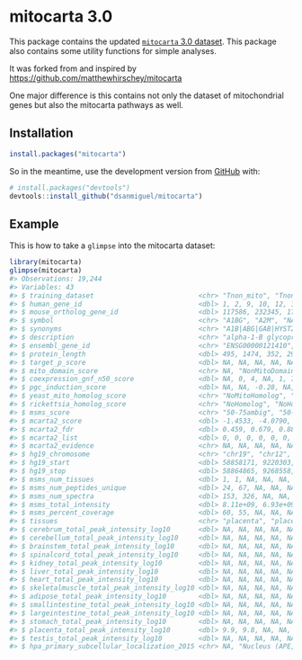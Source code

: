 
<!-- README.md is generated from README.Rmd. Please edit that file -->

# mitocarta 3.0

<!-- badges: start -->

<!-- badges: end -->

This package contains the updated [`mitocarta` 3.0 dataset](https://www.broadinstitute.org/mitocarta/mitocarta30-inventory-mammalian-mitochondrial-proteins-and-pathways). This package
also contains some utility functions for simple analyses.

It was forked from and inspired by https://github.com/matthewhirschey/mitocarta

One major difference is this contains not only the dataset of mitochondrial genes but also the mitocarta pathways as well.

## Installation

``` r
install.packages("mitocarta")
```

So in the meantime, use the development version from
[GitHub](https://github.com/) with:

``` r
# install.packages("devtools")
devtools::install_github("dsanmiguel/mitocarta")
```

## Example

This is how to take a `glimpse` into the mitocarta dataset:

``` r
library(mitocarta)
glimpse(mitocarta)
#> Observations: 19,244
#> Variables: 43
#> $ training_dataset                          <chr> "Tnon_mito", "Tnon_mit…
#> $ human_gene_id                             <dbl> 1, 2, 9, 10, 12, 13, 1…
#> $ mouse_ortholog_gene_id                    <dbl> 117586, 232345, 17961,…
#> $ symbol                                    <chr> "A1BG", "A2M", "NAT1",…
#> $ synonyms                                  <chr> "A1B|ABG|GAB|HYST2477|…
#> $ description                               <chr> "alpha-1-B glycoprotei…
#> $ ensembl_gene_id                           <chr> "ENSG00000121410", "EN…
#> $ protein_length                            <dbl> 495, 1474, 352, 290, 4…
#> $ target_p_score                            <dbl> NA, NA, NA, NA, NA, NA…
#> $ mito_domain_score                         <chr> NA, "NonMitoDomain", "…
#> $ coexpression_gnf_n50_score                <dbl> NA, 0, 4, NA, 1, 7, 3,…
#> $ pgc_induction_score                       <dbl> NA, NA, -0.28, NA, NA,…
#> $ yeast_mito_homolog_score                  <chr> "NoMitoHomolog", "NoMi…
#> $ rickettsia_homolog_score                  <chr> "NoHomolog", "NoHomolo…
#> $ msms_score                                <chr> "50-75ambig", "50-75am…
#> $ mcarta2_score                             <dbl> -1.4533, -4.0790, -10.…
#> $ mcarta2_fdr                               <dbl> 0.459, 0.679, 0.883, 0…
#> $ mcarta2_list                              <dbl> 0, 0, 0, 0, 0, 0, 0, 0…
#> $ mcarta2_evidence                          <chr> NA, NA, NA, NA, NA, NA…
#> $ hg19_chromosome                           <chr> "chr19", "chr12", "chr…
#> $ hg19_start                                <dbl> 58858171, 9220303, 180…
#> $ hg19_stop                                 <dbl> 58864865, 9268558, 180…
#> $ msms_num_tissues                          <dbl> 1, 1, NA, NA, NA, 1, N…
#> $ msms_num_peptides_unique                  <dbl> 24, 67, NA, NA, NA, 9,…
#> $ msms_num_spectra                          <dbl> 153, 326, NA, NA, NA, …
#> $ msms_total_intensity                      <dbl> 8.11e+09, 6.93e+09, NA…
#> $ msms_percent_coverage                     <dbl> 60, 55, NA, NA, NA, 33…
#> $ tissues                                   <chr> "placenta", "placenta"…
#> $ cerebrum_total_peak_intensity_log10       <dbl> NA, NA, NA, NA, NA, NA…
#> $ cerebellum_total_peak_intensity_log10     <dbl> NA, NA, NA, NA, NA, NA…
#> $ brainstem_total_peak_intensity_log10      <dbl> NA, NA, NA, NA, NA, NA…
#> $ spinalcord_total_peak_intensity_log10     <dbl> NA, NA, NA, NA, NA, NA…
#> $ kidney_total_peak_intensity_log10         <dbl> NA, NA, NA, NA, NA, NA…
#> $ liver_total_peak_intensity_log10          <dbl> NA, NA, NA, NA, NA, 8.…
#> $ heart_total_peak_intensity_log10          <dbl> NA, NA, NA, NA, NA, NA…
#> $ skeletalmuscle_total_peak_intensity_log10 <dbl> NA, NA, NA, NA, NA, NA…
#> $ adipose_total_peak_intensity_log10        <dbl> NA, NA, NA, NA, NA, NA…
#> $ smallintestine_total_peak_intensity_log10 <dbl> NA, NA, NA, NA, NA, NA…
#> $ largeintestine_total_peak_intensity_log10 <dbl> NA, NA, NA, NA, NA, NA…
#> $ stomach_total_peak_intensity_log10        <dbl> NA, NA, NA, NA, NA, NA…
#> $ placenta_total_peak_intensity_log10       <dbl> 9.9, 9.8, NA, NA, NA, …
#> $ testis_total_peak_intensity_log10         <dbl> NA, NA, NA, NA, NA, NA…
#> $ hpa_primary_subcellular_localization_2015 <chr> NA, "Nucleus (APE, Unc…
```

